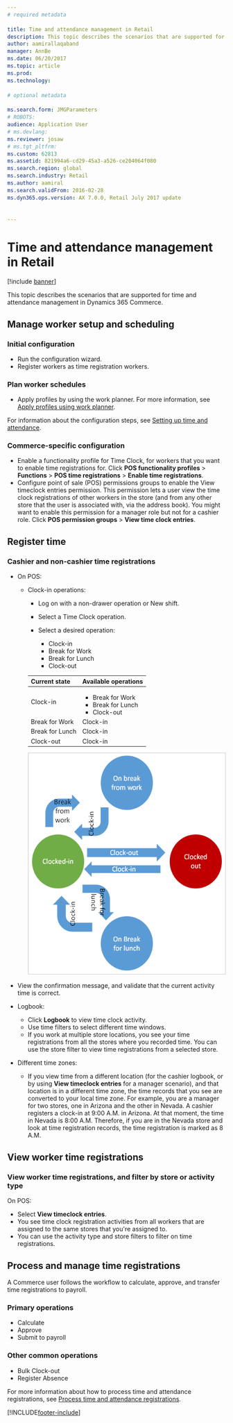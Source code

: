 ```yaml
---
# required metadata

title: Time and attendance management in Retail
description: This topic describes the scenarios that are supported for time and attendance management in Dynamics 365 Commerce. 
author: aamirallaqaband
manager: AnnBe
ms.date: 06/20/2017
ms.topic: article
ms.prod: 
ms.technology: 

# optional metadata

ms.search.form: JMGParameters
# ROBOTS: 
audience: Application User
# ms.devlang: 
ms.reviewer: josaw
# ms.tgt_pltfrm: 
ms.custom: 62813
ms.assetid: 821994a6-cd29-45a3-a526-ce204064f080
ms.search.region: global
ms.search.industry: Retail
ms.author: aamiral
ms.search.validFrom: 2016-02-28
ms.dyn365.ops.version: AX 7.0.0, Retail July 2017 update


---
```


# Time and attendance management in Retail

[!include [banner](includes/banner.md)]

This topic describes the scenarios that are supported for time and attendance management in Dynamics 365 Commerce.

## Manage worker setup and scheduling

### Initial configuration

- Run the configuration wizard.
- Register workers as time registration workers.

### Plan worker schedules

- Apply profiles by using the work planner. For more information, see [Apply profiles using work planner](https://technet.microsoft.com/library/aa551234.aspx).

For information about the configuration steps, see [Setting up time and attendance](https://technet.microsoft.com/library/aa496971.aspx).

### Commerce-specific configuration

- Enable a functionality profile for Time Clock, for workers that you want to enable time registrations for. Click **POS functionality profiles** &gt; **Functions** &gt; **POS time registrations** &gt; **Enable time registrations**.
- Configure point of sale (POS) permissions groups to enable the View timeclock entries permission. This permission lets a user view the time clock registrations of other workers in the store (and from any other store that the user is associated with, via the address book). You might want to enable this permission for a manager role but not for a cashier role. Click **POS permission groups** &gt; **View time clock entries**.

## Register time

### Cashier and non-cashier time registrations

- On POS:

    - Clock-in operations:

        - Log on with a non-drawer operation or New shift.
        - Select a Time Clock operation.
        - Select a desired operation:

            - Clock-in
            - Break for Work
            - Break for Lunch
            - Clock-out

        <table>
        <thead>
        <tr>
        <th>Current state</th>
        <th>Available operations</th>
        </tr>
        </thead>
        <tbody>
        <tr>
        <td>Clock-in</td>
        <td>
        <ul>
        <li>Break for Work</li>
        <li>Break for Lunch</li>
        <li>Clock-out</li>
        </ul>
        </td>
        </tr>
        <tr>
        <td>Break for Work</td>
        <td>Clock-in</td>
        </tr>
        <tr>
        <td>Break for Lunch</td>
        <td>Clock-in</td>
        </tr>
        <tr>
        <td>Clock-out</td>
        <td>Clock-in</td>
        </tr>
        </tbody>
        </table>

        [![Time Clock States](./media/timeclockstates.png)](./media/timeclockstates.png)

- View the confirmation message, and validate that the current activity time is correct.
- Logbook:

    - Click **Logbook** to view time clock activity.
    - Use time filters to select different time windows.
    - If you work at multiple store locations, you see your time registrations from all the stores where you recorded time. You can use the store filter to view time registrations from a selected store.

- Different time zones:

    - If you view time from a different location (for the cashier logbook, or by using **View timeclock entries** for a manager scenario), and that location is in a different time zone, the time records that you see are converted to your local time zone. For example, you are a manager for two stores, one in Arizona and the other in Nevada. A cashier registers a clock-in at 9:00 A.M. in Arizona. At that moment, the time in Nevada is 8:00 A.M. Therefore, if you are in the Nevada store and look at time registration records, the time registration is marked as 8 A.M.

## View worker time registrations

### View worker time registrations, and filter by store or activity type

On POS:

- Select **View timeclock entries**.
- You see time clock registration activities from all workers that are assigned to the same stores that you're assigned to.
- You can use the activity type and store filters to filter on time registrations.

## Process and manage time registrations

A Commerce user follows the workflow to calculate, approve, and transfer time registrations to payroll.

### Primary operations

- Calculate
- Approve
- Submit to payroll

### Other common operations

- Bulk Clock-out
- Register Absence

For more information about how to process time and attendance registrations, see [Process time and attendance registrations](https://technet.microsoft.com/library/aa573180.aspx).


[!INCLUDE[footer-include](../includes/footer-banner.md)]